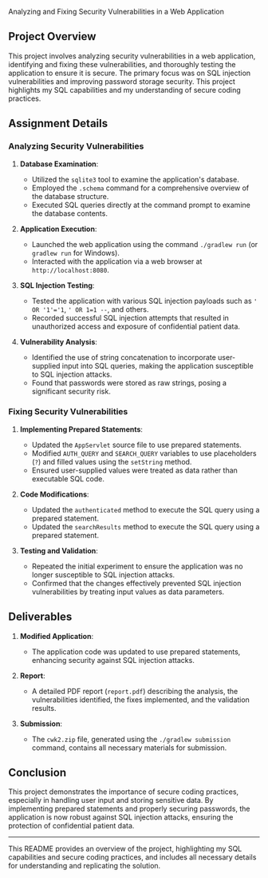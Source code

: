 Analyzing and Fixing Security Vulnerabilities in a Web Application

## Project Overview

This project involves analyzing security vulnerabilities in a web application, identifying and fixing these vulnerabilities, and thoroughly testing the application to ensure it is secure. The primary focus was on SQL injection vulnerabilities and improving password storage security. This project highlights my SQL capabilities and my understanding of secure coding practices.

## Assignment Details

### Analyzing Security Vulnerabilities

1. **Database Examination**:
   - Utilized the `sqlite3` tool to examine the application's database.
   - Employed the `.schema` command for a comprehensive overview of the database structure.
   - Executed SQL queries directly at the command prompt to examine the database contents.

2. **Application Execution**:
   - Launched the web application using the command `./gradlew run` (or `gradlew run` for Windows).
   - Interacted with the application via a web browser at `http://localhost:8080`.

3. **SQL Injection Testing**:
   - Tested the application with various SQL injection payloads such as `' OR '1'='1`, `' OR 1=1 --`, and others.
   - Recorded successful SQL injection attempts that resulted in unauthorized access and exposure of confidential patient data.

4. **Vulnerability Analysis**:
   - Identified the use of string concatenation to incorporate user-supplied input into SQL queries, making the application susceptible to SQL injection attacks.
   - Found that passwords were stored as raw strings, posing a significant security risk.

### Fixing Security Vulnerabilities

1. **Implementing Prepared Statements**:
   - Updated the `AppServlet` source file to use prepared statements.
   - Modified `AUTH_QUERY` and `SEARCH_QUERY` variables to use placeholders (`?`) and filled values using the `setString` method.
   - Ensured user-supplied values were treated as data rather than executable SQL code.

2. **Code Modifications**:
   - Updated the `authenticated` method to execute the SQL query using a prepared statement.
   - Updated the `searchResults` method to execute the SQL query using a prepared statement.

3. **Testing and Validation**:
   - Repeated the initial experiment to ensure the application was no longer susceptible to SQL injection attacks.
   - Confirmed that the changes effectively prevented SQL injection vulnerabilities by treating input values as data parameters.

## Deliverables

1. **Modified Application**:
   - The application code was updated to use prepared statements, enhancing security against SQL injection attacks.

2. **Report**:
   - A detailed PDF report (`report.pdf`) describing the analysis, the vulnerabilities identified, the fixes implemented, and the validation results.

3. **Submission**:
   - The `cwk2.zip` file, generated using the `./gradlew submission` command, contains all necessary materials for submission.

## Conclusion

This project demonstrates the importance of secure coding practices, especially in handling user input and storing sensitive data. By implementing prepared statements and properly securing passwords, the application is now robust against SQL injection attacks, ensuring the protection of confidential patient data.

---

This README provides an overview of the project, highlighting my SQL capabilities and secure coding practices, and includes all necessary details for understanding and replicating the solution.

